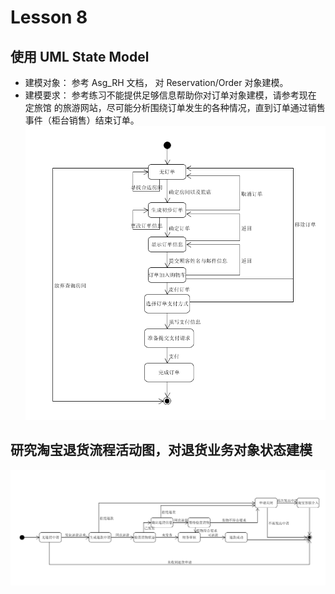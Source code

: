 # Lesson 8
## 使用 UML State Model
- 建模对象： 参考 Asg_RH 文档， 对 Reservation/Order 对象建模。
- 建模要求： 参考练习不能提供足够信息帮助你对订单对象建模，请参考现在 定旅馆 的旅游网站，尽可能分析围绕订单发生的各种情况，直到订单通过销售事件（柜台销售）结束订单。
![avator](https://raw.githubusercontent.com/MikeXuQ/MikeXuQ.github.io/master/img/order_state.png)

## 研究淘宝退货流程活动图，对退货业务对象状态建模
![avator](https://raw.githubusercontent.com/MikeXuQ/MikeXuQ.github.io/master/img/taobao_state.png)